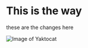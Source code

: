 # This is the way

these are the changes here

![Image of Yaktocat](https://octodex.github.com/images/yaktocat.png)

